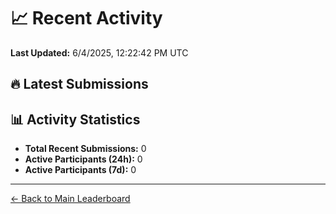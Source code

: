# 📈 Recent Activity

**Last Updated:** 6/4/2025, 12:22:42 PM UTC

## 🔥 Latest Submissions



## 📊 Activity Statistics

- **Total Recent Submissions:** 0
- **Active Participants (24h):** 0
- **Active Participants (7d):** 0

---
[← Back to Main Leaderboard](README.md)